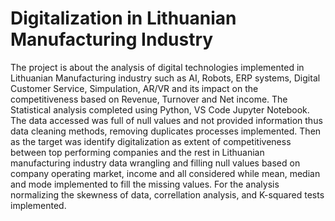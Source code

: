 # Digitalization in Lithuanian Manufacturing Industry

The project is about the analysis of digital technologies implemented in Lithuanian Manufacturing industry such as AI, Robots, ERP systems, Digital Customer Service, Simpulation, AR/VR and its impact on the competitiveness based on Revenue, Turnover and Net income. The Statistical analysis completed using Python, VS Code Jupyter Notebook. The data accessed was full of null values and not provided information thus data cleaning methods, removing duplicates processes implemented. Then as the target was identify digitalization as extent of competitiveness between top performing companies and the rest in Lithuanian manufacturing industry data wrangling and filling null values based on company operating market, income and all considered while mean, median and mode implemented to fill the missing values. For the analysis normalizing the skewness of data, correllation analysis, and K-squared tests implemented.

